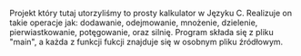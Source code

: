 Projekt który tutaj utorzyliśmy to prosty kalkulator w Języku C. Realizuje on takie operacje jak: dodawanie, odejmowanie, mnożenie, dzielenie, pierwiastkowanie, potęgowanie, oraz silnię. Program składa się z pliku "main", a każda z funkcji fukcji znajduje się w osobnym pliku źródłowym. 
